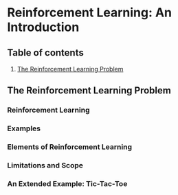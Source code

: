 # Reinforcement Learning: An Introduction
## Table of contents
  1. [The Reinforcement Learning Problem](#the-reinforcement-learning-problem)

## The Reinforcement Learning Problem
### Reinforcement Learning
### Examples
### Elements of Reinforcement Learning
### Limitations and Scope
### An Extended Example: Tic-Tac-Toe
